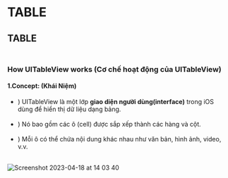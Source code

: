 # TABLE
## TABLE <br><br>

### How UITableView works (Cơ chế hoạt động của UITableView)
#### 1.Concept: (Khái Niệm)
+ ) UITableView là một lớp **giao diện người dùng(interface)** trong iOS dùng để hiển thị dữ liệu dạng bảng. <br><br>
+ ) Nó bao gồm các ô (cell) được sắp xếp thành các hàng và cột. <br><br>
+ ) Mỗi ô có thể chứa nội dung khác nhau như văn bản, hình ảnh, video, v.v. <br><br>



![Screenshot 2023-04-18 at 14 03 40](https://user-images.githubusercontent.com/64000769/232697947-a4ec27a9-9102-4ab0-9fcc-09275a0ee5e4.png) <br><br>
